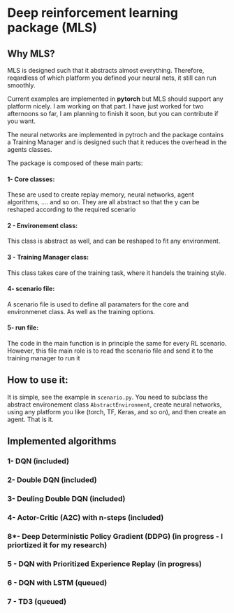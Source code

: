 # Deep reinforcement learning package (MLS)
## Why MLS?
MLS is designed such that it abstracts almost everything. Therefore, reqardless of which platform you defined your neural nets, it still can run smoothly.

Current examples are implemented in **pytorch** but MLS should support any platform nicely. I am working on that part. I have just worked for two afternoons so far, I am planning to finish it soon, but you can contribute if you want.

The neural networks are implemented in pytroch and the package contains a Training Manager and is designed such that it reduces the overhead in the agents classes.

The package is composed of these main parts:
 #### 1- Core classes: 
  These are used to create replay memory, neural networks, agent algorithms, .... and so on. They are all abstract so that the y can be reshaped according to the required scenario
 #### 2 - Environement class:
 This class is abstract as well, and can be reshaped to fit any environment.
 #### 3 - Training Manager class:
 This class takes care of the training task, where it handels the training style.
 #### 4- scenario file:
 A scenario file is used to define all paramaters for the core and environmenet class. As well as the training options.
 
 #### 5- run file:
 The code in the main function is in principle the same for every RL scenario. However, this file main role is to read the scenario file and send it to the training manager to run it
 
## How to use it:
It is simple, see the example in `scenario.py`. You need to subclass the abstract environement class `AbstractEnvironment`, create neural networks, using any platform you like (torch, TF, Keras, and so on), and then create an agent. That is it.



## Implemented algorithms 
 ### 1- DQN (included)
 ### 2- Double DQN (included)
 ### 3- Deuling Double DQN (included)
 ### 4- Actor-Critic (A2C) with n-steps (included)
 ### 8*- Deep Deterministic Policy Gradient (DDPG) (in progress - I priortized it for my research)
 ### 5 - DQN with Prioritized Experience Replay (in progress)
 ### 6 - DQN with LSTM (queued)
 ### 7 - TD3 (queued)

 
 


